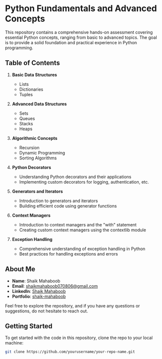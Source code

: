 # Python Fundamentals and Advanced Concepts

This repository contains a comprehensive hands-on assessment covering essential Python concepts, ranging from basic to advanced topics. The goal is to provide a solid foundation and practical experience in Python programming.

## Table of Contents

1. **Basic Data Structures**
    - Lists
    - Dictionaries
    - Tuples

2. **Advanced Data Structures**
    - Sets
    - Queues
    - Stacks
    - Heaps

3. **Algorithmic Concepts**
    - Recursion
    - Dynamic Programming
    - Sorting Algorithms

4. **Python Decorators**
    - Understanding Python decorators and their applications
    - Implementing custom decorators for logging, authentication, etc.

5. **Generators and Iterators**
    - Introduction to generators and iterators
    - Building efficient code using generator functions

6. **Context Managers**
    - Introduction to context managers and the "with" statement
    - Creating custom context managers using the contextlib module

7. **Exception Handling**
    - Comprehensive understanding of exception handling in Python
    - Best practices for handling exceptions and errors

## About Me

- **Name**: Shaik Mahaboob
- **Email**: [shaikmahaboob070806@gmail.com](mailto:shaikmahaboob070806@gmail.com)
- **LinkedIn**: [Shaik Mahaboob](https://www.linkedin.com/in/shaik-mahaboob-266816253/)
- **Portfolio**: [shaik-mahaboob](https://t.co/NTsurpGGj5)

Feel free to explore the repository, and if you have any questions or suggestions, do not hesitate to reach out.

## Getting Started

To get started with the code in this repository, clone the repo to your local machine:

```sh
git clone https://github.com/yourusername/your-repo-name.git
